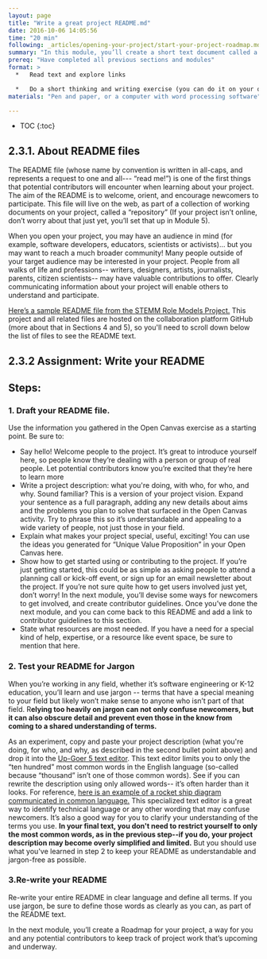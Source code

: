 ```yaml
---
layout: page
title: "Write a great project README.md"
date: 2016-10-06 14:05:56
time: "20 min"
following: _articles/opening-your-project/start-your-project-roadmap.md
summary: "In this module, you’ll create a short text document called a “README” file, to welcome newcomers to your project."
prereq: "Have completed all previous sections and modules"
format: >
  *   Read text and explore links

  *   Do a short thinking and writing exercise (you can do it on your own but it’s best done with one or two community members, if available)
materials: "Pen and paper, or a computer with word processing software"

---
```

* TOC
{:toc}

## 2.3.1\. About README files

The README file (whose name by convention is written in all-caps, and represents a request to one and all--- “read me!”) is one of the first things that potential contributors will encounter when learning about your project. The aim of the README is to welcome, orient, and encourage newcomers to participate. This file will live on the web, as part of a collection of working documents on your project, called a “repository” (If your project isn’t online, don’t worry about that just yet, you’ll set that up in Module 5).

When you open your project, you may have an audience in mind (for example, software developers, educators, scientists or activists)... but you may want to reach a much broader community! Many people outside of your target audience may be interested in your project. People from all walks of life and professions-- writers, designers, artists, journalists, parents, citizen scientists-- may have valuable contributions to offer. Clearly communicating information about your project will enable others to understand and participate.

[Here’s a sample README file from the STEMM Role Models Project.](https://github.com/KirstieJane/STEMMRoleModels) This project and all related files are hosted on the collaboration platform GitHub (more about that in Sections 4 and 5), so you'll need to scroll down below the list of files to see the README text.
[](https://github.com/KirstieJane/STEMMRoleModels)

## [](https://github.com/KirstieJane/STEMMRoleModels)2.3.2 Assignment: Write your README

## Steps:

### 1\. Draft your README file.

Use the information you gathered in the Open Canvas exercise as a starting point. Be sure to:

*   Say hello! Welcome people to the project. It’s great to introduce yourself here, so people know they’re dealing with a person or group of real people. Let potential contributors know you’re excited that they’re here to learn more
*   Write a project description: what you're doing, with who, for who, and why. Sound familiar? This is a version of your project vision. Expand your sentence as a full paragraph, adding any new details about aims and the problems you plan to solve that surfaced in the Open Canvas activity. Try to phrase this so it’s understandable and appealing to a wide variety of people, not just those in your field.
*   Explain what makes your project special, useful, exciting! You can use the ideas you generated for “Unique Value Proposition” in your Open Canvas here.
*   Show how to get started using or contributing to the project. If you’re just getting started, this could be as simple as asking people to attend a planning call or kick-off event, or sign up for an email newsletter about the project. If you’re not sure quite how to get users involved just yet, don’t worry! In the next module, you’ll devise some ways for newcomers to get involved, and create contributor guidelines. Once you’ve done the next module, and you can come back to this README and add a link to contributor guidelines to this section.
*   State what resources are most needed. If you have a need for a special kind of help, expertise, or a resource like event space, be sure to mention that here.

### 2\. Test your README for Jargon

When you’re working in any field, whether it’s software engineering or K-12 education, you’ll learn and use jargon -- terms that have a special meaning to your field but likely won’t make sense to anyone who isn’t part of that field. R**elying too heavily on jargon can not only confuse newcomers, but it can also obscure detail and prevent even those in the know from coming to a shared understanding of terms.**

As an experiment, copy and paste your project description (what you're doing, for who, and why, as described in the second bullet point above) and drop it into the [Up-Goer 5 text editor](http://splasho.com/upgoer5/). This text editor limits you to only the “ten hundred” most common words in the English language (so-called because “thousand” isn’t one of those common words). See if you can rewrite the description using only allowed words-- it’s often harder than it looks. For reference, [here is an example of a rocket ship diagram communicated in common language.](http://xkcd.com/1133/) This specialized text editor is a great way to identify technical language or any other wording that may confuse newcomers. It’s also a good way for you to clarify your understanding of the terms you use. **In your final text, you don't need to restrict yourself to only the most common words, as in the previous step--if you do, your project description may become overly simplified and limited.** But you should use what you've learned in step 2 to keep your README as understandable and jargon-free as possible.

### 3.Re-write your README

Re-write your entire README in clear language and define all terms. If you use jargon, be sure to define those words as clearly as you can, as part of the README text.

In the next module, you’ll create a Roadmap for your project, a way for you and any potential contributors to keep track of project work that’s upcoming and underway.